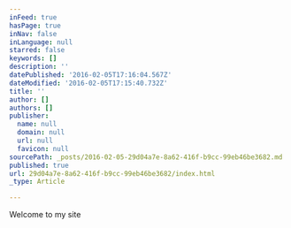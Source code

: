 ```yaml
---
inFeed: true
hasPage: true
inNav: false
inLanguage: null
starred: false
keywords: []
description: ''
datePublished: '2016-02-05T17:16:04.567Z'
dateModified: '2016-02-05T17:15:40.732Z'
title: ''
author: []
authors: []
publisher:
  name: null
  domain: null
  url: null
  favicon: null
sourcePath: _posts/2016-02-05-29d04a7e-8a62-416f-b9cc-99eb46be3682.md
published: true
url: 29d04a7e-8a62-416f-b9cc-99eb46be3682/index.html
_type: Article

---
```

Welcome to my site